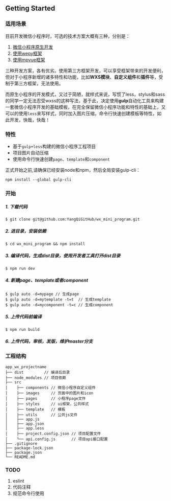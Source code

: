 ## Getting Started

### 适用场景

目前开发微信小程序时，可选的技术方案大概有三种，分别是：
1. [微信小程序原生开发](https://developers.weixin.qq.com/miniprogram/dev/)
2. [使用wepy框架](https://tencent.github.io/wepy/index.html)
3. [使用mpvue框架](http://mpvue.com/)

三种开发方案，各有优劣。使用第三方框架开发，可以享受框架带来的开发便利，但对于小程序新增的诸多特性和功能，比如**WXS模块**、**自定义组件**和**插件**等，受制于第三方框架，无法使用。

而原生小程序的开发模式，又过于简陋，就样式来说，写惯了less，stylus和sass的同学一定无法忍受wxss的这种写法，基于此，决定使用**gulp**自动化工具来构建一套微信小程序开发的基础模板，在完全保留微信小程序功能和特性的基础上，又可以的使用`less`来写样式，同时加入图片压缩，命令行快速创建模板等特性，如此开发，快哉，快哉！

### 特性
+ 基于`gulp+less`构建的微信小程序工程项目
+ 项目图片自动压缩
+ 使用命令行快速创建`page`、`template`和`component`

正式开始之前,请确保已经安装node和npm，然后全局安装gulp-cli：
```
npm install --global gulp-cli
```
### 开始
##### 1. 下载代码
```
$ git clone git@github.com:YangQiGitHub/wx_mini_program.git
```
##### 2. 进目录，安装依赖
```
$ cd wx_mini_program && npm install
```
##### 3. 编译代码，生成dist目录，使用开发者工具打开dist目录
```
$ npm run dev
```
##### 4. 新建page、template或者component
```
$ gulp auto -d=mypage // 生成page
$ gulp auto -d=mytemplate -t=t  // 生成template
$ gulp auto -d=mycomponent -t=c // 生成component
```
##### 5. 上传代码前编译
```
$ npm run build
```
##### 6. 上传代码，审核，发版，维护master分支

### 工程结构
```
app_wx_projectname
├── dist         // 编译后目录
├── node_modules // 项目依赖
├── src 
│    ├── components // 微信小程序自定义组件
│    ├── images     // 页面中的图片和icon
│    ├── pages      // 小程序page文件
│    ├── styles     // ui框架，公共样式
│    ├── template   // 模板
│    ├── utils      // 公共js文件
│    ├── app.js
│    ├── app.json
│    ├── app.less
│    ├── project.config.json // 项目配置文件
│    └── api.config.js       // 项目api接口配置
├── .gitignore
├── package-lock.json
├── package.json
└── README.md

```


### TODO
1. eslint
3. 代码注释
4. 规范命令行使用